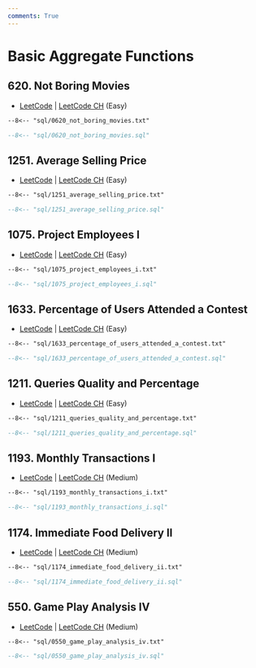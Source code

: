 ```yaml
---
comments: True
---
```


# Basic Aggregate Functions

## 620. Not Boring Movies

-   [LeetCode](https://leetcode.com/problems/not-boring-movies/) | [LeetCode CH](https://leetcode.cn/problems/not-boring-movies/) (Easy)

```txt
--8<-- "sql/0620_not_boring_movies.txt"
```
```sql
--8<-- "sql/0620_not_boring_movies.sql"
```


## 1251. Average Selling Price

-   [LeetCode](https://leetcode.com/problems/average-selling-price/) | [LeetCode CH](https://leetcode.cn/problems/average-selling-price/) (Easy)

```txt
--8<-- "sql/1251_average_selling_price.txt"
```
```sql
--8<-- "sql/1251_average_selling_price.sql"
```


## 1075. Project Employees I

-   [LeetCode](https://leetcode.com/problems/project-employees-i/) | [LeetCode CH](https://leetcode.cn/problems/project-employees-i/) (Easy)

```txt
--8<-- "sql/1075_project_employees_i.txt"
```
```sql
--8<-- "sql/1075_project_employees_i.sql"
```


## 1633. Percentage of Users Attended a Contest

-   [LeetCode](https://leetcode.com/problems/percentage-of-users-attended-a-contest/) | [LeetCode CH](https://leetcode.cn/problems/percentage-of-users-attended-a-contest/) (Easy)

```txt
--8<-- "sql/1633_percentage_of_users_attended_a_contest.txt"
```
```sql
--8<-- "sql/1633_percentage_of_users_attended_a_contest.sql"
```


## 1211. Queries Quality and Percentage

-   [LeetCode](https://leetcode.com/problems/queries-quality-and-percentage/) | [LeetCode CH](https://leetcode.cn/problems/queries-quality-and-percentage/) (Easy)

```txt
--8<-- "sql/1211_queries_quality_and_percentage.txt"
```
```sql
--8<-- "sql/1211_queries_quality_and_percentage.sql"
```


## 1193. Monthly Transactions I

-   [LeetCode](https://leetcode.com/problems/monthly-transactions-i/) | [LeetCode CH](https://leetcode.cn/problems/monthly-transactions-i/) (Medium)

```txt
--8<-- "sql/1193_monthly_transactions_i.txt"
```
```sql
--8<-- "sql/1193_monthly_transactions_i.sql"
```


## 1174. Immediate Food Delivery II

-   [LeetCode](https://leetcode.com/problems/immediate-food-delivery-ii/) | [LeetCode CH](https://leetcode.cn/problems/immediate-food-delivery-ii/) (Medium)

```txt
--8<-- "sql/1174_immediate_food_delivery_ii.txt"
```
```sql
--8<-- "sql/1174_immediate_food_delivery_ii.sql"
```


## 550. Game Play Analysis IV

-   [LeetCode](https://leetcode.com/problems/game-play-analysis-iv/) | [LeetCode CH](https://leetcode.cn/problems/game-play-analysis-iv/) (Medium)

```txt
--8<-- "sql/0550_game_play_analysis_iv.txt"
```
```sql
--8<-- "sql/0550_game_play_analysis_iv.sql"
```
